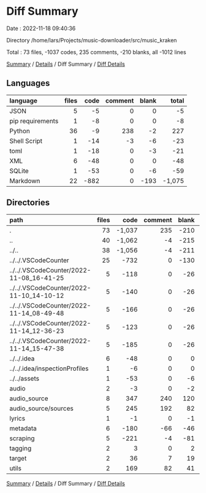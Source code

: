 # Diff Summary

Date : 2022-11-18 09:40:36

Directory /home/lars/Projects/music-downloader/src/music_kraken

Total : 73 files,  -1037 codes, 235 comments, -210 blanks, all -1012 lines

[Summary](results.md) / [Details](details.md) / Diff Summary / [Diff Details](diff-details.md)

## Languages
| language | files | code | comment | blank | total |
| :--- | ---: | ---: | ---: | ---: | ---: |
| JSON | 5 | -5 | 0 | 0 | -5 |
| pip requirements | 1 | -8 | 0 | 0 | -8 |
| Python | 36 | -9 | 238 | -2 | 227 |
| Shell Script | 1 | -14 | -3 | -6 | -23 |
| toml | 1 | -18 | 0 | -3 | -21 |
| XML | 6 | -48 | 0 | 0 | -48 |
| SQLite | 1 | -53 | 0 | -6 | -59 |
| Markdown | 22 | -882 | 0 | -193 | -1,075 |

## Directories
| path | files | code | comment | blank | total |
| :--- | ---: | ---: | ---: | ---: | ---: |
| . | 73 | -1,037 | 235 | -210 | -1,012 |
| .. | 40 | -1,062 | -4 | -215 | -1,281 |
| ../.. | 38 | -1,056 | -4 | -211 | -1,271 |
| ../../.VSCodeCounter | 25 | -732 | 0 | -130 | -862 |
| ../../.VSCodeCounter/2022-11-08_16-41-25 | 5 | -118 | 0 | -26 | -144 |
| ../../.VSCodeCounter/2022-11-10_14-10-12 | 5 | -140 | 0 | -26 | -166 |
| ../../.VSCodeCounter/2022-11-14_08-49-48 | 5 | -166 | 0 | -26 | -192 |
| ../../.VSCodeCounter/2022-11-14_12-36-23 | 5 | -123 | 0 | -26 | -149 |
| ../../.VSCodeCounter/2022-11-14_15-47-38 | 5 | -185 | 0 | -26 | -211 |
| ../../.idea | 6 | -48 | 0 | 0 | -48 |
| ../../.idea/inspectionProfiles | 1 | -6 | 0 | 0 | -6 |
| ../../assets | 1 | -53 | 0 | -6 | -59 |
| audio | 2 | -3 | 0 | -2 | -5 |
| audio_source | 8 | 347 | 240 | 120 | 707 |
| audio_source/sources | 5 | 245 | 192 | 82 | 519 |
| lyrics | 1 | -1 | 0 | -1 | -2 |
| metadata | 6 | -180 | -66 | -46 | -292 |
| scraping | 5 | -221 | -4 | -81 | -306 |
| tagging | 2 | 3 | 0 | 2 | 5 |
| target | 2 | 36 | 7 | 19 | 62 |
| utils | 2 | 169 | 82 | 41 | 292 |

[Summary](results.md) / [Details](details.md) / Diff Summary / [Diff Details](diff-details.md)
